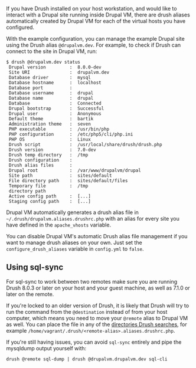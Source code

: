 If you have Drush installed on your host workstation, and would like to interact with a Drupal site running inside Drupal VM, there are drush aliases automatically created by Drupal VM for each of the virtual hosts you have configured.

With the example configuration, you can manage the example Drupal site using the Drush alias `@drupalvm.dev`. For example, to check if Drush can connect to the site in Drupal VM, run:

```
$ drush @drupalvm.dev status
 Drupal version         :  8.0.0-dev
 Site URI               :  drupalvm.dev
 Database driver        :  mysql
 Database hostname      :  localhost
 Database port          :
 Database username      :  drupal
 Database name          :  drupal
 Database               :  Connected
 Drupal bootstrap       :  Successful
 Drupal user            :  Anonymous
 Default theme          :  bartik
 Administration theme   :  seven
 PHP executable         :  /usr/bin/php
 PHP configuration      :  /etc/php5/cli/php.ini
 PHP OS                 :  Linux
 Drush script           :  /usr/local/share/drush/drush.php
 Drush version          :  7.0-dev
 Drush temp directory   :  /tmp
 Drush configuration    :
 Drush alias files      :
 Drupal root            :  /var/www/drupalvm/drupal
 Site path              :  sites/default
 File directory path    :  sites/default/files
 Temporary file         :  /tmp
 directory path
 Active config path     :  [...]
 Staging config path    :  [...]
```

Drupal VM automatically generates a drush alias file in `~/.drush/drupalvm.aliases.drushrc.php` with an alias for every site you have defined in the `apache_vhosts` variable.

You can disable Drupal VM's automatic Drush alias file management if you want to manage drush aliases on your own. Just set the `configure_drush_aliases` variable in `config.yml` to `false`.

## Using sql-sync

For sql-sync to work between two remotes make sure you are running Drush 8.0.3 or later on your host and your guest machine, as well as 7.1.0 or later on the remote.

If you're locked to an older version of Drush, it is likely that Drush will try to run the command from the `@destination` instead of from your host computer, which means you need to move your `@remote` alias to Drupal VM as well. You can place the file in any of the [directories Drush searches](https://github.com/drush-ops/drush/blob/5a1328d6e9cb919a286e70360df159d1b4b15d3e/examples/example.aliases.drushrc.php#L43:L51), for example `/home/vagrant/.drush/<remote-alias>.aliases.drushrc.php`.

If you're still having issues, you can avoid `sql-sync` entirely and pipe the mysqldump output yourself with:

```
drush @remote sql-dump | drush @drupalvm.drupalvm.dev sql-cli
```

